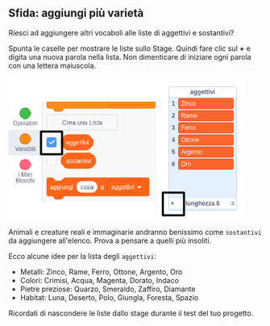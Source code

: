 ## Sfida: aggiungi più varietà

Riesci ad aggiungere altri vocaboli alle liste di aggettivi e sostantivi?

Spunta le caselle per mostrare le liste sullo Stage. Quindi fare clic sul **+** e digita una nuova parola nella lista. Non dimenticare di iniziare ogni parola con una lettera maiuscola.

![screenshot](images/usernames-add.png)

Animali e creature reali e immaginarie andranno benissimo come `sostantivi` da aggiungere all'elenco. Prova a pensare a quelli più insoliti.

Ecco alcune idee per la lista degli `aggettivi`:

+ Metalli: Zinco, Rame, Ferro, Ottone, Argento, Oro
+ Colori: Crimisi, Acqua, Magenta, Dorato, Indaco
+ Pietre preziose: Quarzo, Smeraldo, Zaffiro, Diamante
+ Habitat: Luna, Deserto, Polo, Giungla, Foresta, Spazio

Ricordati di nascondere le liste dallo stage durante il test del tuo progetto.